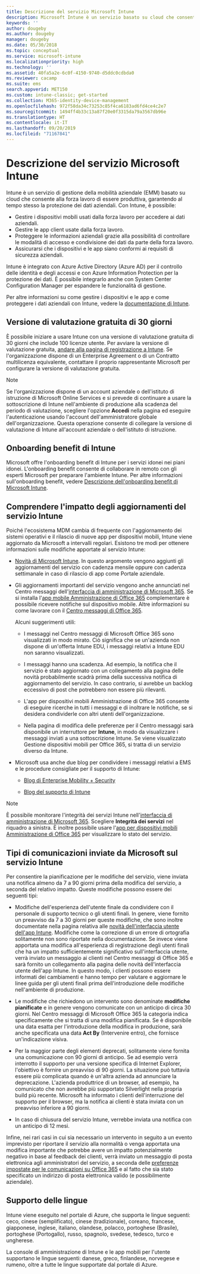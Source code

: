 ```yaml
---
title: Descrizione del servizio Microsoft Intune
description: Microsoft Intune è un servizio basato su cloud che consente di gestire i dispositivi Windows, iOS, Mac OS X, Android e Windows Mobile.
keywords: ''
author: dougeby
ms.author: dougeby
manager: dougeby
ms.date: 05/30/2018
ms.topic: conceptual
ms.service: microsoft-intune
ms.localizationpriority: high
ms.technology: ''
ms.assetid: 40fa5a2e-6c0f-4150-9740-d5ddc0cdbda0
ms.reviewer: cacamp
ms.suite: ems
search.appverid: MET150
ms.custom: intune-classic; get-started
ms.collection: M365-identity-device-management
ms.openlocfilehash: 972f58da34c73253c85f4ca6183ad6fd4ce4c2e7
ms.sourcegitcommit: 1494ff4b33c13a87f20e0f3315da79a3567db96e
ms.translationtype: HT
ms.contentlocale: it-IT
ms.lasthandoff: 09/20/2019
ms.locfileid: "71167841"
---
```

# <a name="microsoft-intune-service-description"></a>Descrizione del servizio Microsoft Intune

Intune è un servizio di gestione della mobilità aziendale (EMM) basato su cloud che consente alla forza lavoro di essere produttiva, garantendo al tempo stesso la protezione dei dati aziendali. Con Intune, è possibile:
* Gestire i dispositivi mobili usati dalla forza lavoro per accedere ai dati aziendali.
* Gestire le app client usate dalla forza lavoro.
* Proteggere le informazioni aziendali grazie alla possibilità di controllare le modalità di accesso e condivisione dei dati da parte della forza lavoro.
* Assicurarsi che i dispositivi e le app siano conformi ai requisiti di sicurezza aziendali.

Intune è integrato con Azure Active Directory (Azure AD) per il controllo delle identità e degli accessi e con Azure Information Protection per la protezione dei dati. È possibile integrarlo anche con System Center Configuration Manager per espandere le funzionalità di gestione.

Per altre informazioni su come gestire i dispositivi e le app e come proteggere i dati aziendali con Intune, vedere la [documentazione di Intune](index.yml).

## <a name="30-day-free-trial"></a>Versione di valutazione gratuita di 30 giorni
È possibile iniziare a usare Intune con una versione di valutazione gratuita di 30 giorni che include 100 licenze utente. Per avviare la versione di valutazione gratuita, [andare alla pagina di registrazione a Intune](https://admin.microsoft.com/Signup/Signup.aspx?OfferId=40BE278A-DFD1-470a-9EF7-9F2596EA7FF9&dl=INTUNE_A&ali=1#0%20). Se l'organizzazione dispone di un Enterprise Agreement o di un Contratto multilicenza equivalente, contattare il proprio rappresentante Microsoft per configurare la versione di valutazione gratuita.

> [!NOTE]
> Se l'organizzazione dispone di un account aziendale o dell'istituto di istruzione di Microsoft Online Services e si prevede di continuare a usare la sottoscrizione di Intune nell'ambiente di produzione alla scadenza del periodo di valutazione, scegliere l'opzione **Accedi** nella pagina ed eseguire l'autenticazione usando l'account dell'amministratore globale dell'organizzazione. Questa operazione consente di collegare la versione di valutazione di Intune all'account aziendale o dell'istituto di istruzione.

<!--- For a list of settings that you can set up on mobile devices, see:

- [Enrolled device management capabilities of Microsoft Intune](introduction-intune.md)

- [Hybrid mobile device management (MDM) with System Center Configuration Manager and Microsoft Intune](/sccm/mdm/understand/hybrid-mobile-device-management)

For more about System Center Configuration Manager, see [Documentation  for System Center Configuration Manager](/sccm/index).--->
## <a name="intune-onboarding-benefit"></a>Onboarding benefit di Intune
Microsoft offre l'onboarding benefit di Intune per i servizi idonei nei piani idonei. L'onboarding benefit consente di collaborare in remoto con gli esperti Microsoft per preparare l'ambiente Intune. Per altre informazioni sull'onboarding benefit, vedere [Descrizione dell'onboarding benefit di Microsoft Intune](http://go.microsoft.com/fwlink/?LinkId=619281).


## <a name="learn-how-intune-service-updates-affect-you"></a>Comprendere l'impatto degli aggiornamenti del servizio Intune

Poiché l'ecosistema MDM cambia di frequente con l'aggiornamento dei sistemi operativi e il rilascio di nuove app per dispositivi mobili, Intune viene aggiornato da Microsoft a intervalli regolari. Esistono tre modi per ottenere informazioni sulle modifiche apportate al servizio Intune:

- [Novità di Microsoft Intune](whats-new.md). In questo argomento vengono aggiunti gli aggiornamenti del servizio con cadenza mensile oppure con cadenza settimanale in caso di rilascio di app come Portale aziendale.

- Gli aggiornamenti importanti del servizio vengono anche annunciati nel Centro messaggi dell'[interfaccia di amministrazione di Microsoft 365](https://admin.microsoft.com/). Se si installa l'[app mobile Amministrazione di Office 365](https://support.office.com/article/Office-365-Admin-Mobile-App-e16f6421-2a1a-4142-bf9d-9846600a060a) complementare è possibile ricevere notifiche sul dispositivo mobile. Altre informazioni su come lavorare con il [Centro messaggi di Office 365](https://support.office.com/client/results?Shownav=true&ns=O365ENTADMIN&version=15&ver=15&HelpID=O365E_MCManageUpdates).

  Alcuni suggerimenti utili:

  - I messaggi nel Centro messaggi di Microsoft Office 365 sono visualizzati in modo mirato. Ciò significa che se un'azienda non dispone di un'offerta Intune EDU, i messaggi relativi a Intune EDU non saranno visualizzati.

  - I messaggi hanno una scadenza. Ad esempio, la notifica che il servizio è stato aggiornato con un collegamento alla pagina delle novità probabilmente scadrà prima della successiva notifica di aggiornamento del servizio. In caso contrario, si avrebbe un backlog eccessivo di post che potrebbero non essere più rilevanti.

  - L'app per dispositivi mobili Amministrazione di Office 365 consente di eseguire ricerche in tutti i messaggi e di inoltrare le notifiche, se si desidera condividerle con altri utenti dell'organizzazione.

  - Nella pagina di modifica delle preferenze per il Centro messaggi sarà disponibile un interruttore per **Intune**, in modo da visualizzare i messaggi inviati a una sottoscrizione Intune. Se viene visualizzato Gestione dispositivi mobili per Office 365, si tratta di un servizio diverso da Intune.

- Microsoft usa anche due blog per condividere i messaggi relativi a EMS e le procedure consigliate per il supporto di Intune:

  - [Blog di Enterprise Mobility + Security](https://blogs.technet.microsoft.com/enterprisemobility/)

  - [Blog del supporto di Intune](https://blogs.technet.microsoft.com/intunesupport/)

> [!Note]
> È possibile monitorare l'integrità dei servizi Intune nell'[interfaccia di amministrazione di Microsoft 365](https://admin.microsoft.com). Scegliere **Integrità dei servizi** nel riquadro a sinistra. È inoltre possibile usare l'[app per dispositivi mobili Amministrazione di Office 365](https://support.office.com/article/Office-365-Admin-Mobile-App-e16f6421-2a1a-4142-bf9d-9846600a060a) per visualizzare lo stato del servizio.

## <a name="types-of-notices-microsoft-provides-about-the-intune-service"></a>Tipi di comunicazioni inviate da Microsoft sul servizio Intune

Per consentire la pianificazione per le modifiche del servizio, viene inviata una notifica almeno da 7 a 90 giorni prima della modifica del servizio, a seconda del relativo impatto. Queste modifiche possono essere dei seguenti tipi:

- Modifiche dell'esperienza dell'utente finale da condividere con il personale di supporto tecnico o gli utenti finali. In genere, viene fornito un preavviso da 7 a 30 giorni per queste modifiche, che sono inoltre documentate nella pagina relativa alle [novità dell'interfaccia utente dell'app Intune](whats-new-app-ui.md). Modifiche come la correzione di un errore di ortografia solitamente non sono riportate nella documentazione. Se invece viene apportata una modifica all'esperienza di registrazione degli utenti finali che ha un impatto sufficientemente significativo sull'interfaccia utente, verrà inviato un messaggio ai clienti nel Centro messaggi di Office 365 e sarà fornito un collegamento alla pagina delle novità dell'interfaccia utente dell'app Intune. In questo modo, i clienti possono essere informati dei cambiamenti e hanno tempo per valutare e aggiornare le linee guida per gli utenti finali prima dell'introduzione delle modifiche nell'ambiente di produzione.

- Le modifiche che richiedono un intervento sono denominate **modifiche pianificate** e in genere vengono comunicate con un anticipo di circa 30 giorni. Nel Centro messaggi di Microsoft Office 365 la categoria indica specificamente che si tratta di una modifica pianificata. Se è disponibile una data esatta per l'introduzione della modifica in produzione, sarà anche specificata una data **Act By** (Intervenire entro), che fornisce un'indicazione visiva.

- Per la maggior parte degli elementi deprecati, solitamente viene fornita una comunicazione con 90 giorni di anticipo. Se ad esempio verrà interrotto il supporto per una versione specifica di Internet Explorer, l'obiettivo è fornire un preavviso di 90 giorni. La situazione può tuttavia essere più complicata quando è un'altra azienda ad annunciare la deprecazione. L'azienda produttrice di un browser, ad esempio, ha comunicato che non avrebbe più supportato Silverlight nella propria build più recente. Microsoft ha informato i clienti dell'interruzione del supporto per il browser, ma la notifica ai clienti è stata inviata con un preavviso inferiore a 90 giorni.

- In caso di chiusura del servizio Intune, verrebbe inviata una notifica con un anticipo di 12 mesi.

Infine, nei rari casi in cui sia necessario un intervento in seguito a un evento imprevisto per riportare il servizio alla normalità o venga apportata una modifica importante che potrebbe avere un impatto potenzialmente negativo in base al feedback dei clienti, verrà inviato un messaggio di posta elettronica agli amministratori del servizio, a seconda delle [preferenze impostate per le comunicazioni su Office 365](https://support.office.com/article/Change-your-contact-preferences-for-communications-from-Microsoft-6f70de1b-a64d-4498-bfbd-be8c83a9c0fc) e al fatto che sia stato specificato un indirizzo di posta elettronica valido (e possibilmente aziendale).  


<!--- ## Choose the management solution that’s right for you
You can set up Intune in several ways to manage and help protect your company's mobile devices and computers (referred to as **devices** in this article).

- **Intune stand-alone configuration.** Use the web-based admin console in Intune to manage devices in your organization. Intune can be used without any on-premises IT infrastructure. If you use Intune with Active Directory Domain Services, you can use domain user accounts that you manage with Domain Services with Intune.

- **Intune with System Center Configuration Manager.** Use the Configuration Manager management console to manage computers and mobile devices in your enterprise. This configuration can help you to manage all your organization’s devices through a single console, the Configuration Manager Admin Console. Configuration Manager supports large numbers of mobile devices, servers, and computers. For more about Configuration Manager, see [Hybrid mobile device management (MDM) with System Center Configuration Manager and Microsoft Intune](/sccm/mdm/understand/hybrid-mobile-device-management). For more help deciding which approach is right for you, see [Choose between Microsoft Intune standalone and hybrid mobile device management with Configuration Manager](/sccm/mdm/understand/choose-between-standalone-intune-and-hybrid-mobile-device-management).--->

## <a name="language-support"></a>Supporto delle lingue
Intune viene eseguito nel portale di Azure, che supporta le lingue seguenti: ceco, cinese (semplificato), cinese (tradizionale), coreano, francese, giapponese, inglese, italiano, olandese, polacco, portoghese (Brasile), portoghese (Portogallo), russo, spagnolo, svedese, tedesco, turco e ungherese.

La console di amministrazione di Intune e le app mobili per l'utente supportano le lingue seguenti: danese, greco, finlandese, norvegese e rumeno, oltre a tutte le lingue supportate dal portale di Azure.

<!--- ## Learn more about Intune
Use these resources to learn more about Intune:

- The [Microsoft Intune Trust Center](https://www.microsoft.com/server-cloud/products/intune-trust-center/) provides information about the security, privacy, and compliance practices of Intune, and it describes some of Intune's certifications.

- [Enrolled device management capabilities of Microsoft Intune](introduction-intune.md)--->
